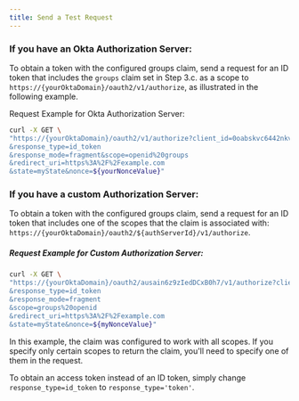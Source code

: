 ```yaml
---
title: Send a Test Request
---
```


### If you have an Okta Authorization Server:

To obtain a token with the configured groups claim, send a request for an ID token that includes the `groups` claim set in Step 3.c. as a scope to `https://{yourOktaDomain}/oauth2/v1/authorize`, as illustrated in the following example.

Request Example for Okta Authorization Server:

```bash
curl -X GET \
"https://{yourOktaDomain}/oauth2/v1/authorize?client_id=0oabskvc6442nkvQO0h7
&response_type=id_token
&response_mode=fragment&scope=openid%20groups
&redirect_uri=https%3A%2F%2Fexample.com
&state=myState&nonce=${yourNonceValue}"
```

### If you have a custom Authorization Server:

To obtain a token with the configured groups claim, send a request for an ID token that includes one of the scopes that the claim is associated with: `https://{yourOktaDomain}/oauth2/${authServerId}/v1/authorize`.

##### Request Example for Custom Authorization Server:

```bash
curl -X GET \
"https://{yourOktaDomain}/oauth2/ausain6z9zIedDCxB0h7/v1/authorize?client_id=0oabskvc6442nkvQO0h7
&response_type=id_token
&response_mode=fragment
&scope=groups%20openid
&redirect_uri=https%3A%2F%2Fexample.com
&state=myState&nonce=${myNonceValue}"
 ```

In this example, the claim was configured to work with all scopes. If you specify only certain scopes to return the claim, you'll need to specify one of them in the request.

To obtain an access token instead of an ID token, simply change `response_type=id_token` to `response_type='token'`.

<NextSectionLink/>